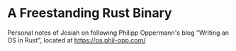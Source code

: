 # A Freestanding Rust Binary
Personal notes of Josiah on following Philipp Oppermann's blog "Writing an OS in Rust", located at https://os.phil-opp.com/

